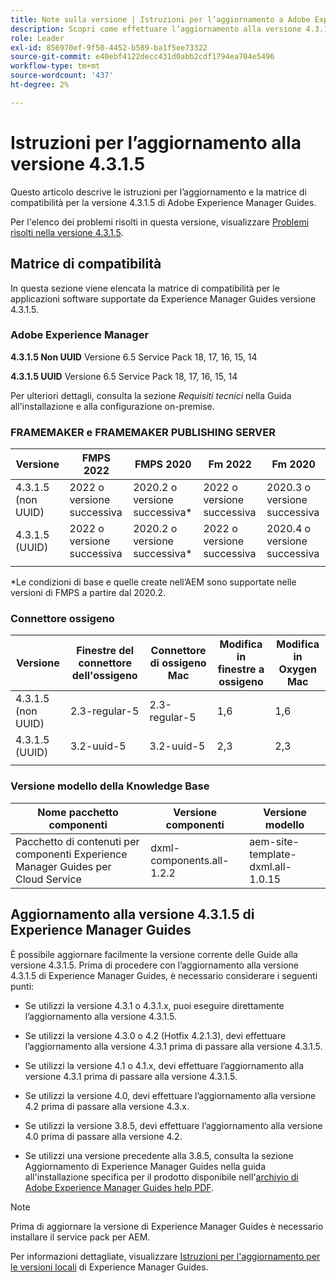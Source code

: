 ```yaml
---
title: Note sulla versione | Istruzioni per l’aggiornamento a Adobe Experience Manager Guides versione 4.3.1.5
description: Scopri come effettuare l’aggiornamento alla versione 4.3.1.5 di Adobe Experience Manager Guides
role: Leader
exl-id: 856970ef-9f50-4452-b589-ba1f5ee73322
source-git-commit: e40ebf4122decc431d0abb2cdf1794ea704e5496
workflow-type: tm+mt
source-wordcount: '437'
ht-degree: 2%

---
```


# Istruzioni per l’aggiornamento alla versione 4.3.1.5

Questo articolo descrive le istruzioni per l’aggiornamento e la matrice di compatibilità per la versione 4.3.1.5 di Adobe Experience Manager Guides.


Per l&#39;elenco dei problemi risolti in questa versione, visualizzare [Problemi risolti nella versione 4.3.1.5](../release-info/fixed-issues-4-3-1-5.md).




## Matrice di compatibilità

In questa sezione viene elencata la matrice di compatibilità per le applicazioni software supportate da Experience Manager Guides versione 4.3.1.5.

### Adobe Experience Manager

**4.3.1.5 Non UUID**
Versione 6.5 Service Pack 18, 17, 16, 15, 14

**4.3.1.5 UUID**
Versione 6.5 Service Pack 18, 17, 16, 15, 14

Per ulteriori dettagli, consulta la sezione *Requisiti tecnici* nella Guida all&#39;installazione e alla configurazione on-premise.

### FRAMEMAKER e FRAMEMAKER PUBLISHING SERVER

| Versione | FMPS 2022 | FMPS 2020 | Fm 2022 | Fm 2020 |
| --- | --- | --- | --- | --- |
| 4.3.1.5 (non UUID) | 2022 o versione successiva | 2020.2 o versione successiva* | 2022 o versione successiva | 2020.3 o versione successiva |
| 4.3.1.5 (UUID) | 2022 o versione successiva | 2020.2 o versione successiva* | 2022 o versione successiva | 2020.4 o versione successiva |
| | | | |

*Le condizioni di base e quelle create nell’AEM sono supportate nelle versioni di FMPS a partire dal 2020.2.

### Connettore ossigeno

| Versione | Finestre del connettore dell&#39;ossigeno | Connettore di ossigeno Mac | Modifica in finestre a ossigeno | Modifica in Oxygen Mac |
| --- | --- | --- |--- |--- |
| 4.3.1.5 (non UUID) | 2.3-regular-5 | 2.3-regular-5 | 1,6 | 1,6 |
| 4.3.1.5 (UUID) | 3.2-uuid-5 | 3.2-uuid-5 | 2,3 | 2,3 |
|  |  |   |



### Versione modello della Knowledge Base

| Nome pacchetto componenti | Versione componenti | Versione modello |
|---|---|---|
| Pacchetto di contenuti per componenti Experience Manager Guides per Cloud Service | dxml-components.all-1.2.2 | aem-site-template-dxml.all-1.0.15 |



## Aggiornamento alla versione 4.3.1.5 di Experience Manager Guides


È possibile aggiornare facilmente la versione corrente delle Guide alla versione 4.3.1.5. Prima di procedere con l’aggiornamento alla versione 4.3.1.5 di Experience Manager Guides, è necessario considerare i seguenti punti:


- Se utilizzi la versione 4.3.1 o 4.3.1.x, puoi eseguire direttamente l’aggiornamento alla versione 4.3.1.5.
- Se utilizzi la versione 4.3.0 o 4.2 (Hotfix 4.2.1.3), devi effettuare l’aggiornamento alla versione 4.3.1 prima di passare alla versione 4.3.1.5.

- Se utilizzi la versione 4.1 o 4.1.x, devi effettuare l’aggiornamento alla versione 4.3.1 prima di passare alla versione 4.3.1.5.


- Se utilizzi la versione 4.0, devi effettuare l’aggiornamento alla versione 4.2 prima di passare alla versione 4.3.x.
- Se utilizzi la versione 3.8.5, devi effettuare l’aggiornamento alla versione 4.0 prima di passare alla versione 4.2.
- Se utilizzi una versione precedente alla 3.8.5, consulta la sezione Aggiornamento di Experience Manager Guides nella guida all&#39;installazione specifica per il prodotto disponibile nell&#39;[archivio di Adobe Experience Manager Guides help PDF](https://helpx.adobe.com/xml-documentation-for-experience-manager/archive.html).



>[!NOTE]
>
>Prima di aggiornare la versione di Experience Manager Guides è necessario installare il service pack per AEM.

Per informazioni dettagliate, visualizzare [Istruzioni per l&#39;aggiornamento per le versioni locali](../install-guide/upgrade-xml-documentation.md) di Experience Manager Guides.
